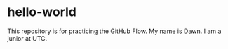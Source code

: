 # hello-world
This repository is for practicing the GitHub Flow.
My name is Dawn. I am a junior at UTC.
